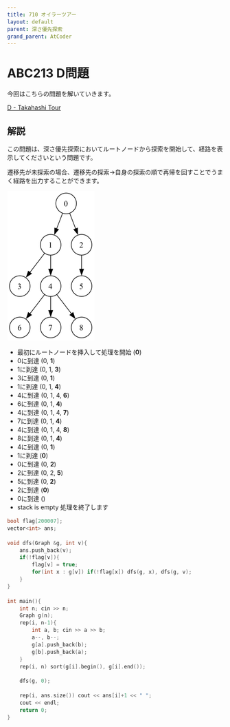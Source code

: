 ```yaml
---
title: 710 オイラーツアー
layout: default
parent: 深さ優先探索
grand_parent: AtCoder
---
```


# ABC213 D問題
今回はこちらの問題を解いていきます。

<a href="https://atcoder.jp/contests/abc213/tasks/abc213_d" target="_blank">D - Takahashi Tour</a>

## 解説
この問題は、深さ優先探索においてルートノードから探索を開始して、経路を表示してくださいという問題です。

遷移先が未探索の場合、遷移先の探索->自身の探索の順で再帰を回すことでうまく経路を出力することができます。

![木構造のイメージ](src/dfs_abc213d.png)

- 最初にルートノードを挿入して処理を開始 (**0**)
- 0に到達 (0, **1**)
- 1に到達 (0, 1, **3**)
- 3に到達 (0, **1**)
- 1に到達 (0, 1, **4**)
- 4に到達 (0, 1, 4, **6**)
- 6に到達 (0, 1, **4**)
- 4に到達 (0, 1, 4, **7**)
- 7に到達 (0, 1, **4**)
- 4に到達 (0, 1, 4, **8**)
- 8に到達 (0, 1, **4**)
- 4に到達 (0, **1**)
- 1に到達 (**0**)
- 0に到達 (0, **2**)
- 2に到達 (0, 2, **5**)
- 5に到達 (0, **2**)
- 2に到達 (**0**)
- 0に到達 ()
- stack is empty 処理を終了します


```cpp
bool flag[200007];
vector<int> ans;

void dfs(Graph &g, int v){
    ans.push_back(v);
    if(!flag[v]){
        flag[v] = true;
        for(int x : g[v]) if(!flag[x]) dfs(g, x), dfs(g, v);
    }
}

int main(){
    int n; cin >> n;
    Graph g(n);
    rep(i, n-1){
        int a, b; cin >> a >> b;
        a--, b--;
        g[a].push_back(b);
        g[b].push_back(a);
    }
    rep(i, n) sort(g[i].begin(), g[i].end());

    dfs(g, 0);

    rep(i, ans.size()) cout << ans[i]+1 << " ";
    cout << endl;
    return 0;
}
```
